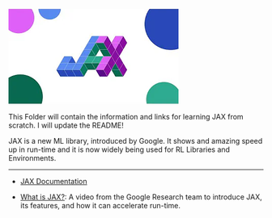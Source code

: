 
![JAX Logo](Images/JAX_Logo.png)

This Folder will contain the information and links for learning JAX from scratch. I will update the README!

JAX is a new ML library, introduced by Google. It shows and amazing speed up in run-time and it is now widely being used for RL Libraries and Environments.

--------------------------------------------------------------------
- [JAX Documentation](https://jax.readthedocs.io/en/latest/)

- [What is JAX?](https://www.youtube.com/watch?v=uySOfXq-II0): A video from the Google Research team to introduce JAX, its features, and how it can accelerate run-time.
